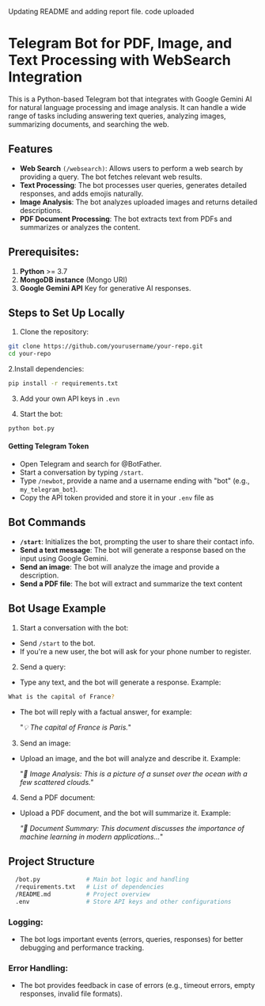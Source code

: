 Updating README and adding report file. code uploaded

# Telegram Bot for PDF, Image, and Text Processing with WebSearch Integration
This is a Python-based Telegram bot that integrates with Google Gemini AI for natural language processing and image analysis. It can handle a wide range of tasks including answering text queries, analyzing images, summarizing documents, and searching the web.

## Features

- **Web Search** ```(/websearch)```: Allows users to perform a web search by providing a query. The bot fetches relevant web results.
- **Text Processing**: The bot processes user queries, generates detailed responses, and adds emojis naturally.
- **Image Analysis**: The bot analyzes uploaded images and returns detailed descriptions.
- **PDF Document Processing**: The bot extracts text from PDFs and summarizes or analyzes the content.


## Prerequisites:

1. **Python** >= 3.7
2. **MongoDB instance** (Mongo URI)
3. **Google Gemini API** Key for generative AI responses.

## Steps to Set Up Locally

1. Clone the repository:


```bash
git clone https://github.com/yourusername/your-repo.git
cd your-repo
```
2.Install dependencies:

```bash
pip install -r requirements.txt
```
3. Add your own API keys in ```.evn```

4. Start the bot:
```bash
python bot.py

```
####  Getting Telegram Token
- Open Telegram and search for @BotFather.
- Start a conversation by typing ```/start```.
- Type ```/newbot```, provide a name and a username ending with "bot" (e.g., ```my_telegram_bot```).
- Copy the API token provided and store it in your ```.env``` file as

## Bot Commands

- **```/start```**: Initializes the bot, prompting the user to share their contact info.
- **Send a text message**: The bot will generate a response based on the input using Google Gemini.
- **Send an image**: The bot will analyze the image and provide a description.
- **Send a PDF file**: The bot will extract and summarize the text content

## Bot Usage Example

1. Start a conversation with the bot:
- Send ```/start``` to the bot.
- If you're a new user, the bot will ask for your phone number to register.


2. Send a query:

- Type any text, and the bot will generate a response. Example:

```bash
What is the capital of France?
```
- The bot will reply with a factual answer, for example:
   
   "*💡 The capital of France is Paris.*"

3. Send an image:

- Upload an image, and the bot will analyze and describe it. Example:
  
  "*📸 Image Analysis: This is a picture of a sunset over the ocean with a few scattered clouds."*


4. Send a PDF document:

- Upload a PDF document, and the bot will summarize it. Example:
  
  *"📑 Document Summary: This document discusses the importance of machine learning in modern applications...*"

 ## Project Structure
``` bash /your-repo
  /bot.py             # Main bot logic and handling
  /requirements.txt   # List of dependencies
  /README.md          # Project overview
  .env                # Store API keys and other configurations
```
### Logging:
- The bot logs important events (errors, queries, responses) for better debugging and performance tracking.

### Error Handling:

- The bot provides feedback in case of errors (e.g., timeout errors, empty responses, invalid file formats).
